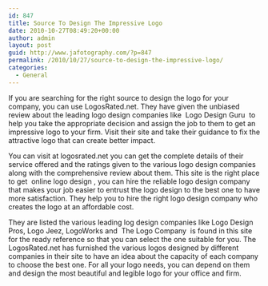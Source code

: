 ```yaml
---
id: 847
title: Source To Design The Impressive Logo
date: 2010-10-27T08:49:20+00:00
author: admin
layout: post
guid: http://www.jafotography.com/?p=847
permalink: /2010/10/27/source-to-design-the-impressive-logo/
categories:
  - General
---
```

If you are searching for the right source to design the logo for your company, you can use LogosRated.net. They have given the unbiased review about the leading logo design companies like &nbsp;Logo Design Guru&nbsp; to help you take the appropriate decision and assign the job to them to get an impressive logo to your firm. Visit their site and take their guidance to fix the attractive logo that can create better impact.

You can visit at logosrated.net you can get the complete details of their service offered and the ratings given to the various logo design companies along with the comprehensive review about them. This site is the right place to get &nbsp;online logo design&nbsp;, you can hire the reliable logo design company that makes your job easier to entrust the logo design to the best one to have more satisfaction. They help you to hire the right logo design company who creates the logo at an affordable cost.

They are listed the various leading log design companies like Logo Design Pros, Logo Jeez, LogoWorks and &nbsp;The Logo Company&nbsp; is found in this site for the ready reference so that you can select the one suitable for you. The LogosRated.net has furnished the various logos designed by different companies in their site to have an idea about the capacity of each company to choose the best one. For all your logo needs, you can depend on them and design the most beautiful and legible logo for your office and firm.